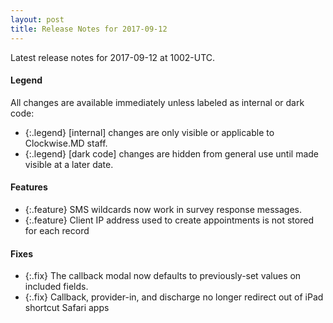 ```yaml
---
layout: post
title: Release Notes for 2017-09-12
---
```


Latest release notes for 2017-09-12 at 1002-UTC.

<div class='legend' markdown='1'>

#### Legend

All changes are available immediately unless labeled as internal or dark code:

- {:.legend} [internal] changes are only visible or applicable to Clockwise.MD staff.
- {:.legend} [dark code] changes are hidden from general use until made visible at a later date.

</div>

<div class='features' markdown='1'>

#### Features

- {:.feature} SMS wildcards now work in survey response messages.
- {:.feature} Client IP address used to create appointments is not stored for each record

</div>

<div class='fixes' markdown='1'>

#### Fixes

- {:.fix} The callback modal now defaults to previously-set values on included fields.
- {:.fix} Callback, provider-in, and discharge no longer redirect out of iPad shortcut Safari apps

</div>

